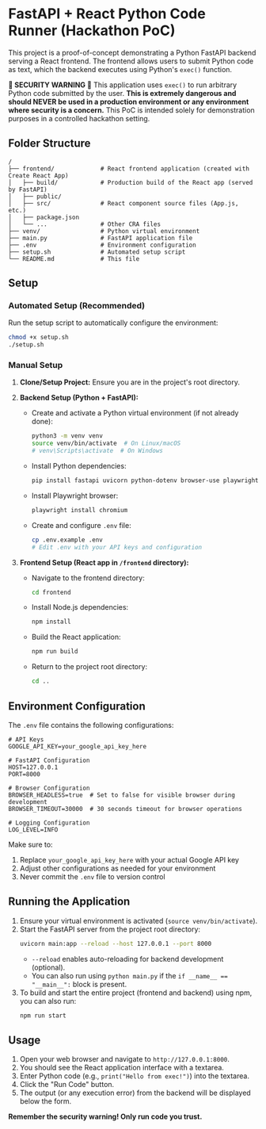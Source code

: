 # FastAPI + React Python Code Runner (Hackathon PoC)

This project is a proof-of-concept demonstrating a Python FastAPI backend serving a React frontend. The frontend allows users to submit Python code as text, which the backend executes using Python's `exec()` function.

**🚨 SECURITY WARNING 🚨**
This application uses `exec()` to run arbitrary Python code submitted by the user. **This is extremely dangerous and should NEVER be used in a production environment or any environment where security is a concern.** This PoC is intended solely for demonstration purposes in a controlled hackathon setting.

## Folder Structure

```
/
├── frontend/             # React frontend application (created with Create React App)
│   ├── build/            # Production build of the React app (served by FastAPI)
│   ├── public/
│   ├── src/              # React component source files (App.js, etc.)
│   ├── package.json
│   └── ...               # Other CRA files
├── venv/                 # Python virtual environment
├── main.py               # FastAPI application file
├── .env                  # Environment configuration
├── setup.sh              # Automated setup script
└── README.md             # This file
```

## Setup

### Automated Setup (Recommended)
Run the setup script to automatically configure the environment:
```bash
chmod +x setup.sh
./setup.sh
```

### Manual Setup

1. **Clone/Setup Project:** Ensure you are in the project's root directory.

2. **Backend Setup (Python + FastAPI):**
    *   Create and activate a Python virtual environment (if not already done):
        ```bash
        python3 -m venv venv
        source venv/bin/activate  # On Linux/macOS
        # venv\Scripts\activate  # On Windows
        ```
    *   Install Python dependencies:
        ```bash
        pip install fastapi uvicorn python-dotenv browser-use playwright langchain-google-genai
        ```
    *   Install Playwright browser:
        ```bash
        playwright install chromium
        ```
    *   Create and configure `.env` file:
        ```bash
        cp .env.example .env
        # Edit .env with your API keys and configuration
        ```

3.  **Frontend Setup (React app in `/frontend` directory):**
    *   Navigate to the frontend directory:
        ```bash
        cd frontend
        ```
    *   Install Node.js dependencies:
        ```bash
        npm install
        ```
    *   Build the React application:
        ```bash
        npm run build
        ```
    *   Return to the project root directory:
        ```bash
        cd ..
        ```

## Environment Configuration

The `.env` file contains the following configurations:

```env
# API Keys
GOOGLE_API_KEY=your_google_api_key_here

# FastAPI Configuration
HOST=127.0.0.1
PORT=8000

# Browser Configuration
BROWSER_HEADLESS=true  # Set to false for visible browser during development
BROWSER_TIMEOUT=30000  # 30 seconds timeout for browser operations

# Logging Configuration
LOG_LEVEL=INFO
```

Make sure to:
1. Replace `your_google_api_key_here` with your actual Google API key
2. Adjust other configurations as needed for your environment
3. Never commit the `.env` file to version control

## Running the Application

1.  Ensure your virtual environment is activated (`source venv/bin/activate`).
2.  Start the FastAPI server from the project root directory:
    ```bash
    uvicorn main:app --reload --host 127.0.0.1 --port 8000
    ```
    *   `--reload` enables auto-reloading for backend development (optional).
    *   You can also run using `python main.py` if the `if __name__ == "__main__":` block is present.
3. To build and start the entire project (frontend and backend) using npm, you can also run:
    ```bash
    npm run start
    ```

## Usage

1.  Open your web browser and navigate to `http://127.0.0.1:8000`.
2.  You should see the React application interface with a textarea.
3.  Enter Python code (e.g., `print("Hello from exec!")`) into the textarea.
4.  Click the "Run Code" button.
5.  The output (or any execution error) from the backend will be displayed below the form.

**Remember the security warning! Only run code you trust.**